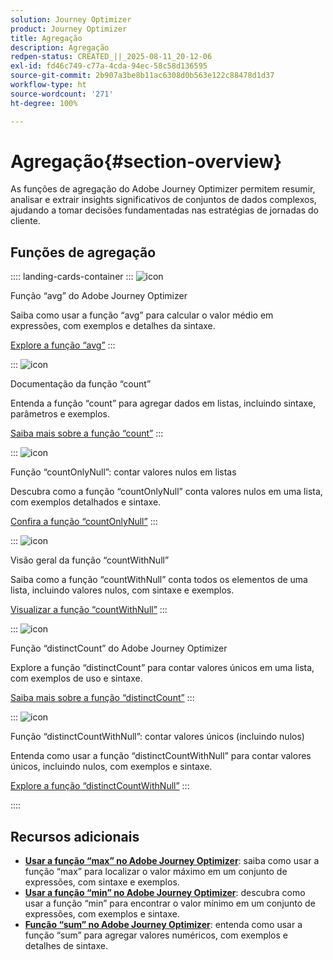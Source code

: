```yaml
---
solution: Journey Optimizer
product: Journey Optimizer
title: Agregação
description: Agregação
redpen-status: CREATED_||_2025-08-11_20-12-06
exl-id: fd46c749-c77a-4cda-94ec-58c58d136595
source-git-commit: 2b907a3be8b11ac6308d0b563e122c88478d1d37
workflow-type: ht
source-wordcount: '271'
ht-degree: 100%

---
```


# Agregação{#section-overview}

As funções de agregação do Adobe Journey Optimizer permitem resumir, analisar e extrair insights significativos de conjuntos de dados complexos, ajudando a tomar decisões fundamentadas nas estratégias de jornadas do cliente.

## Funções de agregação

:::: landing-cards-container
:::
![icon](https://cdn.experienceleague.adobe.com/icons/code-branch.svg)

Função “avg” do Adobe Journey Optimizer

Saiba como usar a função “avg” para calcular o valor médio em expressões, com exemplos e detalhes da sintaxe.

[Explore a função “avg”](../using/building-journeys/functions/functionavg.md)
:::

:::
![icon](https://cdn.experienceleague.adobe.com/icons/code-branch.svg)

Documentação da função “count”

Entenda a função “count” para agregar dados em listas, incluindo sintaxe, parâmetros e exemplos.

[Saiba mais sobre a função “count”](../using/building-journeys/functions/functioncount.md)
:::

:::
![icon](https://cdn.experienceleague.adobe.com/icons/code-branch.svg)

Função “countOnlyNull”: contar valores nulos em listas

Descubra como a função “countOnlyNull” conta valores nulos em uma lista, com exemplos detalhados e sintaxe.

[Confira a função “countOnlyNull”](../using/building-journeys/functions/functioncountonlynull.md)
:::

:::
![icon](https://cdn.experienceleague.adobe.com/icons/code-branch.svg)

Visão geral da função “countWithNull”

Saiba como a função “countWithNull” conta todos os elementos de uma lista, incluindo valores nulos, com sintaxe e exemplos.

[Visualizar a função “countWithNull”](../using/building-journeys/functions/functioncountwithnull.md)
:::

:::
![icon](https://cdn.experienceleague.adobe.com/icons/code-branch.svg)

Função “distinctCount” do Adobe Journey Optimizer

Explore a função “distinctCount” para contar valores únicos em uma lista, com exemplos de uso e sintaxe.

[Saiba mais sobre a função “distinctCount”](../using/building-journeys/functions/functiondistinctcount.md)
:::

:::
![icon](https://cdn.experienceleague.adobe.com/icons/code-branch.svg)

Função “distinctCountWithNull”: contar valores únicos (incluindo nulos)

Entenda como usar a função “distinctCountWithNull” para contar valores únicos, incluindo nulos, com exemplos e sintaxe.

[Explore a função “distinctCountWithNull”](../using/building-journeys/functions/functiondistinctcountwithnull.md)
:::

::::


## Recursos adicionais

- **[Usar a função “max” no Adobe Journey Optimizer](../using/building-journeys/functions/functionmax.md)**: saiba como usar a função “max” para localizar o valor máximo em um conjunto de expressões, com sintaxe e exemplos.
- **[Usar a função “min” no Adobe Journey Optimizer](../using/building-journeys/functions/functionmin.md)**: descubra como usar a função “min” para encontrar o valor mínimo em um conjunto de expressões, com exemplos e sintaxe.
- **[Função “sum” no Adobe Journey Optimizer](../using/building-journeys/functions/functionsum.md)**: entenda como usar a função “sum” para agregar valores numéricos, com exemplos e detalhes de sintaxe.
